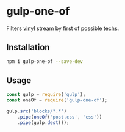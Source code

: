 # gulp-one-of

Filters [vinyl](https://github.com/gulpjs/vinyl) stream by first of possible [techs](https://en.bem.info/methodology/filestructure/#a-block-implementation-is-divided-into-separate-files).

## Installation

```sh
npm i gulp-one-of --save-dev
```

## Usage

```js
const gulp = require('gulp');
const oneOf = require('gulp-one-of');

gulp.src('blocks/*.*')
    .pipe(oneOf('post.css', 'css'))
    .pipe(gulp.dest());
```
